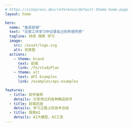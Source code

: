 ```yaml
---
# https://vitepress.dev/reference/default-theme-home-page
layout: home

hero:
  name: "鱼叔前端"
  text: "日常工作学习中记录自己的所感所想"
  tagline: 持续 探索 学习
  image:
    src: /asset/logo.svg
    alt: 背景图
  actions:
    - theme: brand
      text: 前端
      link: /fe/studyPlan
    - theme: alt
      text: API Examples
      link: /examples/api-examples

features:
  - title: 软件推荐
    details: 分享用过的各种精品软件
  - title: 前端总结
    details: 学习之路上的技术总结
  - title: 探索AI
    details: AI大模型，AI工具
---
```


